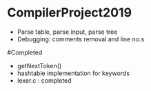 # CompilerProject2019

* Parse table, parse input, parse tree
* Debugging: comments removal and line no.s

#Completed
* getNextToken()
* hashtable implementation for keywords
* lexer.c : completed